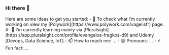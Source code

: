 ### Hi there 👋


<!--#**xneo1/xneo1** is a ✨ _special_ ✨ repository because its `README.md` (this file) appears on your GitHub profile.
- 👯 I’m looking to collaborate on ...
- 🤔 I’m looking for help with ...
- 💬 Ask me about ...
--!>

Here are some ideas to get you started:

- 🔭 To check what I’m currently working on view my [Polywork](https://www.polywork.com/vagelisfr) page. 
#- 🌱 I’m currently learning mainly via [Pluralsight](https://app.pluralsight.com/profile/evangelos-fragkos-d9) and Udemy [Devops, Data Science, IoT]

- 📫 How to reach me: ...
- 😄 Pronouns: ...
- ⚡ Fun fact: ...

